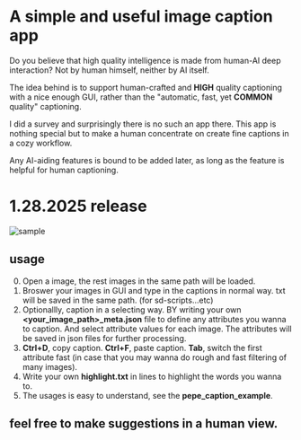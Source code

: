 # A simple and useful image caption app
Do you believe that high quality intelligence is made from human-AI deep interaction? Not by human himself, neither by AI itself.

The idea behind is to support human-crafted and **HIGH** quality captioning with a nice enough GUI, rather than the "automatic, fast, yet **COMMON** quality" captioning.

I did a survey and surprisingly there is no such an app there. This app is nothing special but to make a human concentrate on create fine captions in a cozy workflow.

Any AI-aiding features is bound to be added later, as long as the feature is helpful for human captioning.

# 1.28.2025  release
![sample](https://github.com/user-attachments/assets/868b8a2c-00fb-4436-9966-3b399ffc2da3)
## usage
0. Open a image, the rest images in the same path will be loaded.
1. Broswer your images in GUI and type in the captions in normal way. txt will be saved in the same path. (for sd-scripts...etc)
2. Optionallly, caption in a selecting way. BY writing your own **<your_image_path>_meta.json** file to define any attributes you wanna to caption. And select attribute values for each image. The attributes will be saved in json files for further processing.
3. **Ctrl+D**, copy caption. **Ctrl+F**, paste caption. **Tab**, switch the first attribute fast (in case that you may wanna do rough and fast filtering of many images).
4. Write your own **highlight.txt** in lines to highlight the words you wanna to.
5. The usages is easy to understand, see the **pepe_caption_example**.
## feel free to make suggestions in a human view.
